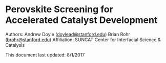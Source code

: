 # Perovskite Screening for Accelerated Catalyst Development
Authors: Andrew Doyle (doylead@stanford.edu)
         Brian Rohr (brohr@stanford.edu)
Affiliation: SUNCAT Center for Interfacial Science & Catalysis

This document last updated: 8/1/2017



